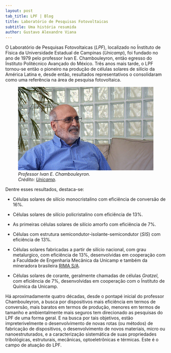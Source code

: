 ```yaml
---
layout: post
tab_title: LPF | Blog
title: Laboratório de Pesquisas Fotovoltaicas
subtitle: Uma história resumida
author: Gustavo Alexandre Viana
---
```


O Laboratório de Pesquisas Fotovoltaicas (_LPF_), localizado no Ínstituto de
Física da Universidade Estadual de Campinas (_Unicamp_), foi fundado no ano de
1979 pelo professor Ivan E. Chambouleyron, então egresso do Ínstituto
Politécnico Avançado do México. Três anos mais tarde, o LPF tornou-se então o
pioneiro na produção de células solares de silício da América Latina e, desde
então, resultados representativos o consolidaram como uma referência na área de
pesquisa fotovoltaica.

<figure>
  <img src="/support/images/people/ivan_chambouleyron.jpg"
       alt="prof. Ivan Chambouleyron"
       title="Prof. Ivan Chambouleyron">
  <figcaption>
    <em>
      Professor Ivan E. Chambouleyron.<br>
      Crédito: <a
                  href="https://www.unicamp.br/unicamp/noticias/2019/02/21/reitoria-cria-programa-embaixadores-da-unicamp"
                  target="_blank">Unicamp</a>.
    </em>
  </figcaption>
</figure>

Dentre esses resultados, destaca-se:

- Células solares de silício monocristalino com eficiência de conversão de 16%.

- Células solares de silício policristalino com eficiência de 13%.

- As primeiras células solares de silício amorfo com eficiência de 7%.

- Células com estrutura semicondutor-isolante-semicondutor (_SIS_) com
eficiência de 13%.

- Células solares fabricadas a partir de silício nacional, com grau metalurgico,
com eficiência de 13%, desenvolvidas em cooperação com a Faculdade de
Engenharia Mecânica da Unicamp e também da mineradora brasileira
<a href="https://www.rima.com.br/" target="_blank">RIMA S/A</a>.

- Células solares de corante, geralmente chamadas de células _Gratzel_, com
eficiência de 7%, desenvolvidas em cooperação com o Ínstituto de Química da
Unicamp.

Há aproximadamente quatro décadas, desde o pontapé inicial do professor
Chambouleyron, a busca por dispositivos mais eficiência em termos de conversão,
mais baratos em termos de produção, menores em termos de tamanho e
ambientalmente mais seguros tem direcionado as pesquisas do LPF de uma forma
geral. E na busca por tais objetivos, estão impreterivelmente o desenvolvimento
de novas rotas (ou métodos) de fabricação de dispositivos, o desenvolvimento de
novos materiais, micro ou nanoestruturados, e a caracterização sistemática de
suas propriedades tribológicas, estruturais, mecânicas, optoeletrônicas e
térmicas. Este é o campo de atuação do LPF.

